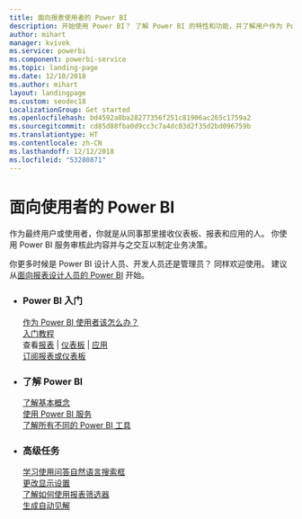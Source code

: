 ```yaml
---
title: 面向报表使用者的 Power BI
description: 开始使用 Power BI？ 了解 Power BI 的特性和功能，并了解用户作为 Power BI 使用者或最终用户可以使用它们执行哪些操作。
author: mihart
manager: kvivek
ms.service: powerbi
ms.component: powerbi-service
ms.topic: landing-page
ms.date: 12/10/2018
ms.author: mihart
layout: landingpage
ms.custom: seodec18
LocalizationGroup: Get started
ms.openlocfilehash: bd4592a8ba28277356f251c81906ac265c1759a2
ms.sourcegitcommit: cd85d88fba0d9cc3c7a4dc03d2f35d2bd096759b
ms.translationtype: HT
ms.contentlocale: zh-CN
ms.lasthandoff: 12/12/2018
ms.locfileid: "53280871"
---
```

# <a name="power-bi-for-consumers"></a>面向使用者的 Power BI
作为最终用户或使用者，你就是从同事那里接收仪表板、报表和应用的人。 你使用 Power BI 服务审核此内容并与之交互以制定业务决策。

你更多时候是 Power BI 设计人员、开发人员还是管理员？ 同样欢迎使用。 建议从[面向报表设计人员的 Power BI](../power-bi-creator-landing.md) 开始。

<ul class="panelContent cardsF"> 
              <li> 
                             <div class="cardSize"> 
                                           <div class="cardPadding"> 
                                                          <div class="card"> 
                                                                        <div class="cardText"> 
                                                                                      <h3>Power BI 入门</h3> 
                                                                                      <p></p>
                                                                                            <a href="end-user-consumer.md">作为 Power BI 使用者该怎么办？</a><br/> 
                                                                                            <a href="../service-get-started.md">入门教程</a><br/>
查看<a href="end-user-report-open.md">报表</a> | <a href="end-user-dashboard-open.md">仪表板</a> | <a href="end-user-apps.md">应用</a><br/> 
                                                                                            <!--<a href="end-user-collaborate.md">Collaborate</a><br/> -->
                                                                                            <a href="end-user-subscribe.md">订阅报表或仪表板</a><br/> 
                                                                        </div> 
                                                          </div> 
                                           </div> 
                             </div> 
              </li>
              <li> 
                             <div class="cardSize"> 
                                           <div class="cardPadding"> 
                                                          <div class="card"> 
                                                                        <div class="cardText"> 
                                                                                      <h3>了解 Power BI</h3> 
                                                                                      <p></p>
                                                                                            <a href="end-user-basic-concepts.md">了解基本概念</a><br/>
                                                                                            <a href="end-user-experience.md">使用 Power BI 服务</a><br/> 
                                                                                            <a href="../power-bi-overview.md">了解所有不同的 Power BI 工具</a><br/> 
                                                                                            <!--<a href="end-user-faq.md">FAQ: Frequently Asked Questions</a> -->
                                                                        </div> 
                                                          </div> 
                                           </div> 
                             </div> 
              </li>
              <li> 
                             <div class="cardSize"> 
                                           <div class="cardPadding"> 
                                                          <div class="card"> 
                                                                        <div class="cardText"> 
                                                                                      <h3>高级任务</h3> 
                                                                                      <p></p>
                                                                                            <a href="end-user-q-and-a.md">学习使用问答自然语言搜索框</a><br/> 
                                                                                            <a href="end-user-focus.md">更改显示设置</a><br/> 
                                                                                            <a href="end-user-report-filter.md">了解如何使用报表筛选器</a><br> 
                                                                                            <a href="end-user-insights.md">生成自动见解</a><br/> 
                                                                        </div> 
                                                          </div> 
                                           </div> 
                             </div> 
              </li>
</ul>


